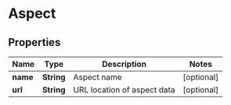 
# Aspect

## Properties
Name | Type | Description | Notes
------------ | ------------- | ------------- | -------------
**name** | **String** | Aspect name |  [optional]
**url** | **String** | URL location of aspect data |  [optional]




